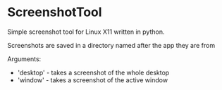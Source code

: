 # ScreenshotTool
Simple screenshot tool for Linux X11 written in python.

Screenshots are saved in a directory named after the app they are from

Arguments:
- 'desktop' - takes a screenshot of the whole desktop
- 'window' - takes a screenshot of the active window
